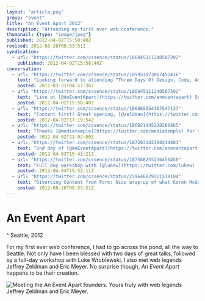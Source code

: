 ```yaml
---
layout: "article.pug"
group: "event"
title: "An Event Apart 2012"
description: "Attending my first ever web conference."
thumbnail: {type: "image/jpeg"}
published: 2012-04-02T15:58:40Z
revised: 2012-08-26T08:53:51Z
syndication:
  - url: "https://twitter.com/cssence/status/186845111240507392"
    published: 2012-04-02T15:58:40Z
conversation:
  - url: "https://twitter.com/cssence/status/185953973067452416"
    text: "Looking forward to attending “Three Days Of Design, Code, And Content”. [@AnEventApart](https://twitter.com/aneventapart) Seattle starts on Monday. #AEA"
    posted: 2012-03-31T04:57:36Z
  - url: "https://twitter.com/cssence/status/186845111240507392"
    text: "Live at [@AnEventApart](https://twitter.com/aneventapart) Seattle, yay!"
    posted: 2012-04-02T15:58:40Z
  - url: "https://twitter.com/cssence/status/186865554307547137"
    text: "Content first! Great opening, [@zeldman](https://twitter.com/zeldman) nailed it #AEA"
    posted: 2012-04-02T17:19:54Z
  - url: "https://twitter.com/cssence/status/186921445220286465"
    text: "Thanks [@mediatemple](https://twitter.com/mediatemple) for sponsoring the [@AnEventApart](https://twitter.com/aneventapart) opening night party #AEA"
    posted: 2012-04-02T21:02:00Z
  - url: "https://twitter.com/cssence/status/187203142260244481"
    text: "2nd day of [@AnEventApart](https://twitter.com/aneventapart) and my mind is still blown from day 1 (I’m talking sessions, although the party was great too) #AEA"
    posted: 2012-04-03T15:41:21Z
  - url: "https://twitter.com/cssence/status/187568255236456450"
    text: "Full day workshop with [@lukew](https://twitter.com/lukew) - it’s going to be #bada55! #AEASea"
    posted: 2012-04-04T15:52:11Z
  - url: "https://twitter.com/cssence/status/239646829321519104"
    text: "Divorcing Content from Form: Nice wrap-up of what Karen McGrane talked about when I attended AEA Seattle [contentmarketinginstitute.com/2012/08/divorcing-content-from-form-perspective-shift-for-marketers](http://www.contentmarketinginstitute.com/2012/08/divorcing-content-from-form-perspective-shift-for-marketers/) via [@junta42](https://twitter.com/junta42)"
    posted: 2012-08-26T08:53:51Z
---
```


# An Event Apart
^ Seattle, 2012

For my first ever web conference, I had to go across the pond, all the way to Seattle. Not only have I been blessed with two days of great talks, followed by a full-day workshop with Luke Wroblewski, I also met web legends Jeffrey Zeldman and Eric Meyer. No surprise though, _An Event Apart_ happens to be their creation.

<p><img src="/2012/aneventapart-seattle.jeffrey-zeldman-matthias-beitl-eric-meyer-animation.gif" alt="Meeting the An Event Apart founders. Yours truly with web legends Jeffrey Zeldman and Eric Meyer."></p>
